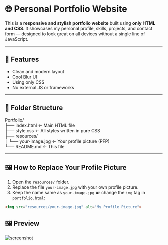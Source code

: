 # 🌐 Personal Portfolio Website

This is a **responsive and stylish portfolio website** built using **only HTML and CSS**. It showcases my personal profile, skills, projects, and contact form — designed to look great on all devices without a single line of JavaScript.

---
## 🚀 Features

- Clean and modern layout
- Cool Blur UI
- Using only CSS
- No external JS or frameworks

---

## 📁 Folder Structure

Portfolio/<br>
├── index.html ← Main HTML file<br>
├── style.css ← All styles written in pure CSS<br>
├── resources/<br>
│ └── your-image.jpg ← Your profile picture (PFP)<br>
└── README.md ← This file<be>


---

## 🖼️ How to Replace Your Profile Picture

1. Open the `resources/` folder.
2. Replace the file `your-image.jpg` with your own profile picture.
3. Keep the name same as `your-image.jpg` **or** change the `img` tag in `portfolio.html`:

```html
<img src="resources/your-image.jpg" alt="My Profile Picture">
```
## 🖼️ Preview
![screenshot](https://github.com/MythicalSHUB/Portfilio/blob/main/Screenshot%202025-06-10%20201921.png)

